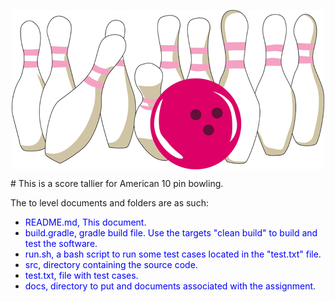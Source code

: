 <p align="center">
<img 
   align="middle" 
   style="display:block; margin-left:auto; margin-right:auto" 
   src="https://github.com/qtpeters/bowling/blob/master/docs/bowling.jpg" 
   alt="bowling" 
/>
</p>
# This is a score tallier for American 10 pin bowling.

The to level documents and folders are as such:

* <span style="color:blue">README.md</style>, This document.
* <span style="color:blue">build.gradle</style>, gradle build file. Use the targets "clean build" to build and test the software.
* <span style="color:blue">run.sh</style>, a bash script to run some test cases located in the "test.txt" file.
* <span style="color:blue">src,</style> directory containing the source code.
* <span style="color:blue">test.txt</style>, file with test cases.
* <span style="color:blue">docs</style>, directory to put and documents associated with the assignment.
